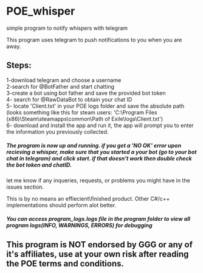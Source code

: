 # POE_whisper
 simple program to notify whispers with telegram

 This program uses telegram to push notifications to you when you are away.

## Steps:
 1-download telegram and choose a username  
 2-search for @BotFather and start chatting  
 3-create a bot using bot father and save the provided bot token  
 4- search for @RawDataBot to obtain your chat ID  
 5- locate 'Client.txt' in your POE logs folder and save the absolute path (looks something like this for steam users: 'C:\Program Files (x86)\Steam\steamapps\common\Path of Exile\logs\Client.txt')  
 6- download and install the app and run it, the app will prompt you to enter the information you previously collected.  
 ##### The program is now up and running. if you get a 'NO OK' error upon recieving a whisper, make sure that you started a your bot (go to your bot chat in telegram) and click start. if that doesn't work then double check the bot token and chatID.  
 let me know if any inqueries, requests, or problems you might have in the issues section.  

 This is by no means an effiecient\finished product. Other C#/c++ implementations should perform alot better.  
 ##### You can access program_logs.logs file in the program folder to view all program logs(INFO, WARNINGS, ERRORS) for debugging

 ## This program is NOT endorsed by GGG or any of it's affiliates, use at your own risk after reading the POE terms and conditions.



